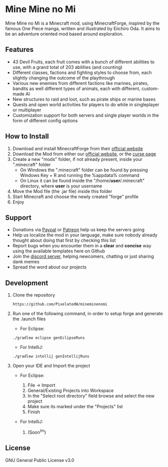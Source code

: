 # Mine Mine no Mi
Mine Mine no Mi is a Minecraft mod, using MinecraftForge, inspired by the famous One Piece manga, written and illustrated by Eiichiro Oda. It aims to be an adventure oriented mod based around exploration.

## Features
* 43 Devil Fruits, each fruit comes with a bunch of different abilities to use, with a grand total of 203 abilities (and counting)
* Different classes, factions and fighting styles to choose from, each slightly changing the outcome of the playthrough
* Various new enemies from different factions like marines, pirates, bandits as well different types of animals, each with different, custom-made AI
* New structures to raid and loot, such as pirate ships or marine bases
* Quests and open world activities for players to do while in singleplayer or multiplayer
* Customization support for both servers and single player worlds in the form of different config options

## How to Install
1. Download and install MinecraftForge from their [official website](https://files.minecraftforge.net/)
2. Download the Mod from either our [official website](https://pixelatedw.xyz/mine-mine-no-mi/downloads), or the [curse page](https://www.curseforge.com/minecraft/mc-mods/mine-mine-no-mi)
3. Create a new "mods" folder, if not already present, inside your ".minecraft" folder
    * On Windows the ".minecraft" folder can be found by pressing Windows Key + R and running the %appdata% command
    * On Linux it can be found inside the "/home/**user**/.minecraft" directory, where **user** is your username
4. Move the Mod file (the .jar file) inside this folder
5. Start Minecraft and choose the newly created "forge" profile
6. Enjoy

## Support
* Donations via [Paypal](shorturl.at/cfhHR) or [Patreon](https://www.patreon.com/wynd) help us keep the servers going
* Help us localize the mod in your language, make sure nobody already thought about doing that first by checking this list
* Report bugs when you encounter them in a **clear** and **concise** way using the available templates here on Github
* Join the [discord server](http://discord.gg/CYK9xs8), helping newcomers, chatting or just sharing dank memes
* Spread the word about our projects 

## Development
1. Clone the repository
    ```
    https://github.com/PixelatedW/mineminenomi
    ```

2. Run one of the following command, in order to setup forge and generate the .launch files
    * For Eclipse:
    ```
    ./gradlew eclipse genEclipseRuns
    ```
    * For IntelliJ:
    ```
    ./gradlew intellij genIntellijRuns
    ```

3. Open your IDE and Import the project
    * For Eclipse:
        1. File -> Import
        2. General/Existing Projects into Workspace
        3. In the "Select root directory" field browse and select the new project
        4. Make sure its marked under the "Projects" list
        5. Finish
    
    * For IntelliJ:
        1. (Soon<sup>tm</sup>)


## License
GNU General Public License v3.0
